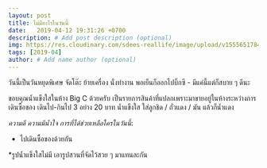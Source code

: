 ```yaml
---
layout: post
title: ไม่มีอะไรในวันนี้
date:   2019-04-12 19:31:26 +0700
description: # Add post description (optional)
img: https://res.cloudinary.com/sdees-reallife/image/upload/v1555651784/IMG_7655.jpg # Add image post (optional)
tags: [2019-04]
author: # Add name author (optional)
---
```

วันนี้เป็นวันหยุดพิเศษ จัดโต๊ะ ย้ายเครื่อง นั่งทำงาน พอเย็นก็ออกไปบิ๊กซี - มีแค่นี้แต่ก็สบาย ๆ ดีนะ

ขอบคุณน้ำแข็งใสในห้าง Big C ด้วยครับ เป็นรายการสินค้าที่แปลกเพราะมาขายอยู่ในห้างระหว่างการเดินซื้อของ เดินไป-กินไป 3 อย่าง 20 บาท น้ำแข็งใส ใส่ลูกชิด / ถั่วแดง / มัน แล้วก็น้ำแดง <i class="fa fa-child" style="color:plum"></i>

*ความดี ความมีน้ำใจ การที่ได้ช่วยเหลือใครในวันนี้*:
- ไปเดินซื้อของด้วยกัน

*รูปน้ำแข็งใสไม่มี เอารูปสวนที่จัดไว้สวย ๆ มาแทนละกัน

